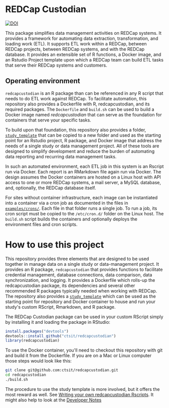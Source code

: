 # REDCap Custodian

[![DOI](https://zenodo.org/badge/DOI/10.5281/zenodo.6828728.svg)](https://doi.org/10.5281/zenodo.6828728)


This package simplifies data management activities on REDCap systems. It provides a framework for automating data extraction, transformation, and loading work (ETL). It supports ETL work within a REDCap, between REDCap projects, between REDCap systems, and with the REDCap database. It provides an extensible set of R functions, a Docker image, and an Rstudio Project template upon which a REDCap team can build ETL tasks that serve their REDCap systems and customers.

## Operating environment

`redcapcustodian` is an R package than can be referenced in any R script that needs to do ETL work against REDCap. To facilitate automation, this repository also provides a Dockerfile with R, redcapcustodian, and its required packages. The `Dockerfile` and `build.sh` can be used to build a Docker image named _redcapcustodian_ that can serve as the foundation for containers that serve your specific tasks.

To build upon that foundation, this repository also provides a folder, [`study_template`](./study_template/) that can be copied to a new folder and used as the starting point for an Rstudio project, R package, and Docker image that address the needs of a single study or data management project. All of these tools are designed to simplify development and reduce the burden of automating data reporting and recurring data management tasks.

In such an automated environment, each ETL job in this system is an Rscript run via Docker. Each report is an RMarkdown file again run via Docker. The design assumes the Docker containers are hosted on a Linux host with API access to one or more REDCap systems, a mail server, a MySQL database, and, optionally, the REDCap database itself.

For sites without container infrastructure, each image can be instantiated into a container via a cron job as documented in the files in [`examples/crons/`](examples/crons/). Each file in that folder runs a single job. To run a job, its cron script must be copied to the `/etc/cron.d/` folder on the Linux host. The `build.sh` script builds the containers and optionally deploys the environment files and cron scripts.


# How to use this project

This repository provides three elements that are designed to be used together in manage data on a single study or data-management project. It provides an R package, `redcapcustodian` that provides functions to facilitate credential management, database connections, data comparison, data synchronization, and logging. It provides a Dockerfile which rolls-up the redcapcustodian package, its dependencies and several other recommended R packages typically needed when working with REDCap. The repository also provides a [`study_template`](./study_template/) which can be used as the starting point for repository and Docker container to house and run your study's custom RScript, Rmarkdown, and R package. 

The REDCap Custodian package can be used in your custom RScript simply by installing it and loading the package in RStudio:

```r
install.packages("devtools")
devtools::install_github("ctsit/redcapcustodian")
library(redcapcustodian)
```

To use the Docker container, you'll need to checkout this repository with git and build it from the Dockerfile. If you are on a Mac or Linux computer those steps would look like this:

```sh
git clone git@github.com:ctsit/redcapcustodian.git
cd redcapcustodian
./build.sh
```

The procedure to use the study template is more involved, but it offers the most reward as well. See  [Writing your own redcapcustodian Rscripts](./docs/custom_rscript.md). It might also help to look at the [Developer Notes](./docs/developer_notes.md)
